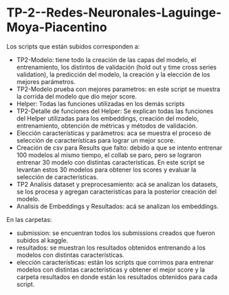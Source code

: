 # TP-2--Redes-Neuronales-Laguinge-Moya-Piacentino

Los scripts que están subidos corresponden a:

- TP2-Modelo: tiene todo la creación de las capas del modelo, el entrenamiento, los distintos de validación (hold out y time cross series validation), la predicción del modelo, la creación y la elección de los mejores parámetros. 
- TP2-Modelo prueba con mejores parametros: en este script se muestra la corrida del modelo que dio mejor score. 
- Helper: Todas las funciones utilizadas en los demás scripts
- TP2-Detalle de funciones del Helper: Se explican todas las funciones del Helper utilizadas para los embeddings, creación del modelo, entrenamiento, obtención de métricas y métodos de validación. 
- Elección características y parámetros: aca se muestra el proceso de selección de características para lograr un mejor score. 
- Creación de csv para Results que falto: debido a que se intento entrenar 100 modelos al mismo tiempo, el collab se paro, pero se lograron entrenar 30 modelo con distintas características. En este script se levantan estos 30 modelos para obtener los scores y evaluar la selección de características. 
-  TP2 Analisis dataset y preprocesamiento: acá se analizan los datasets, se los procesa y agregan características para la posterior creación del modelo.
-  Analisis de Embeddings y Resultados: acá se analizan los embeddings. 

En las carpetas:
- submission: se encuentran todos los submissions creados que fueron subidos al kaggle. 
- resultados: se muestran los resultados obtenidos entrenando a los modelos con distintas características. 
- elección características: están los scripts que corrimos para entrenar modelos con distintas características y obtener el mejor score y la carpeta resultados en donde están los resultados obtenidos para cada script.
